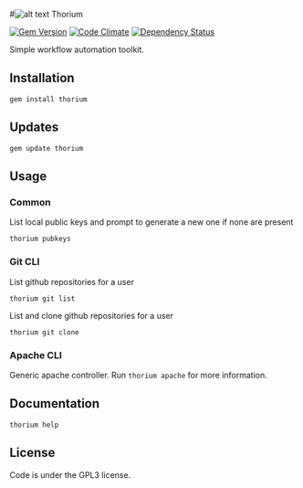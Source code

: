#![alt text](https://cdn0.iconfinder.com/data/icons/typicons-2/24/th-small-32.png "Th90") Thorium

[![Gem Version](http://img.shields.io/gem/v/thorium.svg)][gem]
[![Code Climate](https://codeclimate.com/github/dzotokan/thorium/badges/gpa.svg)](https://codeclimate.com/github/dzotokan/thorium)
[![Dependency Status](https://gemnasium.com/dzotokan/thorium.svg)](https://gemnasium.com/dzotokan/thorium)


[gem]: https://rubygems.org/gems/thorium

Simple workflow automation toolkit.

## Installation

    gem install thorium
    
## Updates

    gem update thorium    

## Usage

### Common

List local public keys and prompt to generate a new one if none are present

    thorium pubkeys

### Git CLI

List github repositories for a user

    thorium git list

List and clone github repositories for a user

    thorium git clone
  
### Apache CLI
  
Generic apache controller.
Run `thorium apache` for more information.

## Documentation

    thorium help

License
-------
Code is under the GPL3 license.
